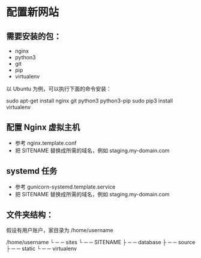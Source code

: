 配置新网站
=========

## 需要安装的包：

* nginx
* python3
* git
* pip
* virtualenv

以 Ubuntu 为例，可以执行下面的命令安装：

sudo apt-get install nginx git python3 python3-pip
sudo pip3 install virtualenv

## 配置 Nginx 虚拟主机

* 参考 nginx.template.conf
* 把 SITENAME 替换成所需的域名，例如 staging.my-domain.com

## systemd 任务

* 参考 gunicorn-systemd.template.service
* 把 SITENAME 替换成所需的域名，例如 staging.my-domain.com

## 文件夹结构：

假设有用户账户，家目录为 /home/username

/home/username
    └ ─ ─ sites
	    └ ─ ─ SITENAME
		    ├ ─ ─ database
			├ ─ ─ source
			├ ─ ─ static
			└ ─ ─ virtualenv
